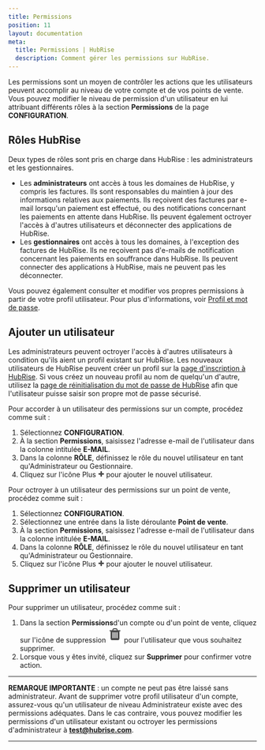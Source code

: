 ```yaml
---
title: Permissions
position: 11
layout: documentation
meta:
  title: Permissions | HubRise
  description: Comment gérer les permissions sur HubRise.
---
```


Les permissions sont un moyen de contrôler les actions que les utilisateurs peuvent accomplir au niveau de votre compte et de vos points de vente. Vous pouvez modifier le niveau de permission d'un utilisateur en lui attribuant différents rôles à la section **Permissions** de la page **CONFIGURATION**.

## Rôles HubRise

Deux types de rôles sont pris en charge dans HubRise : les administrateurs et les gestionnaires.

- Les **administrateurs** ont accès à tous les domaines de HubRise, y compris les factures. Ils sont responsables du maintien à jour des informations relatives aux paiements. Ils reçoivent des factures par e-mail lorsqu'un paiement est effectué, ou des notifications concernant les paiements en attente dans HubRise. Ils peuvent également octroyer l'accès à d'autres utilisateurs et déconnecter des applications de HubRise.
- Les **gestionnaires** ont accès à tous les domaines, à l'exception des factures de HubRise. Ils ne reçoivent pas d'e-mails de notification concernant les paiements en souffrance dans HubRise. Ils peuvent connecter des applications à HubRise, mais ne peuvent pas les déconnecter.

Vous pouvez également consulter et modifier vos propres permissions à partir de votre profil utilisateur. Pour plus d'informations, voir [Profil et mot de passe](/docs/profil-mot-de-passe/).

## Ajouter un utilisateur

Les administrateurs peuvent octroyer l'accès à d'autres utilisateurs à condition qu'ils aient un profil existant sur HubRise. Les nouveaux utilisateurs de HubRise peuvent créer un profil sur la [page d'inscription à HubRise](https://manager.hubrise.com/signup?locale=fr-FR). Si vous créez un nouveau profil au nom de quelqu'un d'autre, utilisez la [page de réinitialisation du mot de passe de HubRise](https://manager.hubrise.com/reset_password/new?locale=fr-FR) afin que l'utilisateur puisse saisir son propre mot de passe sécurisé.

Pour accorder à un utilisateur des permissions sur un compte, procédez comme suit :

1. Sélectionnez **CONFIGURATION**.
1. À la section **Permissions**, saisissez l'adresse e-mail de l'utilisateur dans la colonne intitulée **E-MAIL**.
1. Dans la colonne **RÔLE**, définissez le rôle du nouvel utilisateur en tant qu'Administrateur ou Gestionnaire.
1. Cliquez sur l'icône Plus <InlineImage width="13" height="13">![Icône Plus](../images/059-add-icon.png)</InlineImage> pour ajouter le nouvel utilisateur.

Pour octroyer à un utilisateur des permissions sur un point de vente, procédez comme suit :

1. Sélectionnez **CONFIGURATION**.
1. Sélectionnez une entrée dans la liste déroulante **Point de vente**.
1. À la section **Permissions**, saisissez l'adresse e-mail de l'utilisateur dans la colonne intitulée **E-MAIL**.
1. Dans la colonne **RÔLE**, définissez le rôle du nouvel utilisateur en tant qu'Administrateur ou Gestionnaire.
1. Cliquez sur l'icône Plus <InlineImage width="13" height="13">![Icône Plus](../images/059-add-icon.png)</InlineImage> pour ajouter le nouvel utilisateur.

## Supprimer un utilisateur

Pour supprimer un utilisateur, procédez comme suit :

1. Dans la section **Permissions**d'un compte ou d'un point de vente, cliquez sur l'icône de suppression <InlineImage width="15" height="16">![Icône de corbeille](../images/057-2x-trash-icon.png)</InlineImage> pour l'utilisateur que vous souhaitez supprimer.
1. Lorsque vous y êtes invité, cliquez sur **Supprimer** pour confirmer votre action.

---

**REMARQUE IMPORTANTE** : un compte ne peut pas être laissé sans administrateur. Avant de supprimer votre profil utilisateur d'un compte, assurez-vous qu'un utilisateur de niveau Administrateur existe avec des permissions adéquates. Dans le cas contraire, vous pouvez modifier les permissions d'un utilisateur existant ou octroyer les permissions d'administrateur à **test@hubrise.com**.

---
